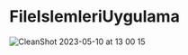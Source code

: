# FileIslemleriUygulama
![CleanShot 2023-05-10 at 13 00 15](https://github.com/japsadev/FileIslemleriUygulama/assets/62521215/b8c45738-c786-4dbc-9a80-41e72e111850)
